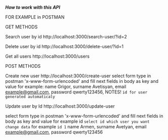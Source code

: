 *****How to work with this API*****

FOR EXAMPLE in POSTMAN

 GET METHODS
 
Search user by id
http://localhost:3000/search-user/?id=2

Delete user by id 
http://localhost:3000/delete-user/?id=1

Get all users
http://localhost:3000/users


POST METHODS

Create new user 
http://localhost:3000/create-user
select form type in postman 'x-www-form-urlencoded'
and fill next fields in body
as key and value for example:
name      Grigor,
surname   Avetisyan,
email     example@gmail.com,
password  qwerty123456,
NOTES! `id for user generated automaticaly`

Update user by Id
http://localhost:3000/update-user

select form type in postman 'x-www-form-urlencoded'
and fill next fields in body
as key and value for example
id `select id which user you want change data` for example `id 1`
name      Armen,
surname   Avetyan,
email     example@gmail.com,
password  qwerty123456
